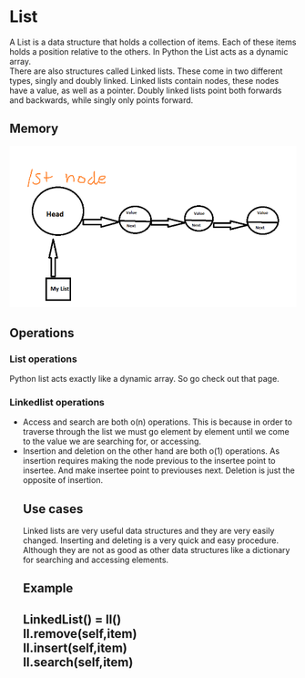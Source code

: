 <h1> List</h1>
<p1> A List is a data structure that holds a collection of items. Each of these items holds a position relative to the others. In Python the List acts as a dynamic array.<br/>
  There are also structures called Linked lists. These come in two different types, singly and doubly linked. Linked lists contain nodes, these nodes have a value, as well as a pointer. Doubly linked lists point both forwards and backwards, while singly only points forward.  </p1>
<h2> Memory </h2>
<img src="linkedlist_image.png">
<h2>Operations</h2>
<h3> List operations </h3>
<p1> Python list acts exactly like a dynamic array. So go check out that page. <br/>
<h3> Linkedlist operations </h3>
<UL> 
  <LI>Access and search are both o(n) operations. This is because in order to traverse through the list we must go element by element until we come to the value we are searching for, or accessing. 
  <LI>Insertion and deletion on the other hand are both o(1) operations. As insertion requires making the node previous to the insertee point to insertee. And make insertee point to previouses next. Deletion is just the opposite of insertion. </p1>
<h2>Use cases</h2>
<p1> Linked lists are very useful data structures and they are very easily changed. Inserting and deleting is a very quick and easy procedure. Although they are not as good as other data structures like a dictionary for searching and accessing elements. </p1>
<h2> Example<h2>
  <p1>
    LinkedList() = ll()<br/>
    ll.remove(self,item)<br/>
    ll.insert(self,item)<br/>
    ll.search(self,item)<br/>
  </p1>
    

